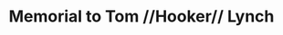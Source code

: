---
pid: pt142
title: Memorial to Tom //Hooker// Lynch
location_transcription: Fishtown Rec
coordinates: "[-75.128068839536, 39.971746877835]"
zipcode: '19125'
gen_neighborhood: River Wards
neighborhood: Fishtown,Kensington
outside_phl: 
age: '33'
age_range: 30-39
instagram: 
image_file_name: pt_142.jpg
proposal_transcription: Tom //Hooker// Lynch. He kept Fishtown Rec busy with people.
  He kept clean. He organized hockey, wife ball and other activities, keeping kids
  safe and happy.
topic: Person,History
topic_summary: 0, 0
type: 
keywords_other: 
credit: Ryan Gault
image_labels: 
twitter: 
facebook: 
permalink: "/monuments/pt142/"
layout: item-page
---